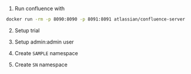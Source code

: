 1. Run confluence with 

```bash
docker run -rm -p 8090:8090 -p 8091:8091 atlassian/confluence-server
```

2. Setup trial

3. Setup admin:admin user

4. Create `SAMPLE` namespace

5. Create `SN` namespace
